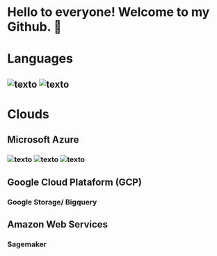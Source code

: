 #                              Hello to everyone! Welcome to my Github. 👋
# Languages
## ![texto](https://img.shields.io/static/v1?label=language&message=PYTHON&color=green&style=flat-square "language")           ![texto](https://img.shields.io/static/v1?label=language&message=SQL&color=yellow&style=flat-square "language")
# Clouds 
## Microsoft Azure
###  ![texto](https://img.shields.io/static/v1?label=MSAzure&message=KUBERNETES&color=black&style=flat-square "Cloud")  ![texto](https://img.shields.io/static/v1?label=MSAzure&message=VIRTUALMACHINE&color=black&style=flat-square "Cloud") ![texto](https://img.shields.io/static/v1?label=MSAzure&message=POSTGRES&color=black&style=flat-square "Cloud")
## Google Cloud Plataform (GCP) 
### Google Storage/ Bigquery
## Amazon Web Services
### Sagemaker
<!--
**alexlourencomattos/alexlourencomattos** is a ✨ _special_ ✨ repository because its `README.md` (this file) appears on your GitHub profile.

Here are some ideas to get you started:

- 🔭 I’m currently working on ...
- 🌱 I’m currently learning ...
- 👯 I’m looking to collaborate on ...
- 🤔 I’m looking for help with ...
- 💬 Ask me about ...
- 📫 How to reach me: ...
- 😄 Pronouns: ...
- ⚡ Fun fact: ...
-->
